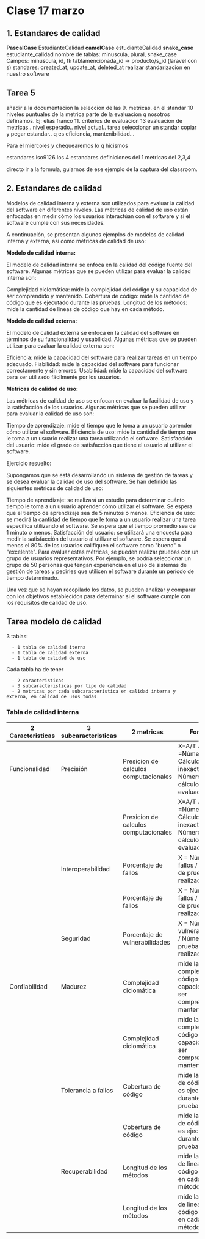 # Clase 17 marzo

## 1. Estandares de calidad

**PascalCase** EstudianteCalidad
**camelCase** estudianteCalidad
**snake_case** estudiante_calidad
nombre de tablas: minuscula, plural, snake_case
Campos: minuscula, id, fk tablamencionada_id -> producto/s_id (laravel con s)
standares: created_at, update_at, deleted_at
realizar standarizacion en nuestro software

## Tarea 5

añadir a la documentacion la seleccion de las 9. metricas. en el standar
10 niveles puntuales de la metrica
parte de la evaluacion q nosotros definamos. Ej: elias franco
11. criterios de evaluacion
13 evaluacion de metricas.. nivel esperado.. nivel actual..
tarea seleccionar un standar copiar y pegar estandar.. q es eficiencia, mantenibilidad...

Para el miercoles y chequearemos lo q hicismos

estandares iso9126
los 4 estandares
definiciones del 1
metricas del 2,3,4

directo ir a la formula, guiarnos de ese ejemplo de la captura del classroom.

## 2. Estandares de calidad

Modelos de calidad interna y externa son utilizados para evaluar la calidad del software en diferentes niveles. Las métricas de calidad de uso están enfocadas en medir cómo los usuarios interactúan con el software y si el software cumple con sus necesidades.

A continuación, se presentan algunos ejemplos de modelos de calidad interna y externa, así como métricas de calidad de uso:

**Modelo de calidad interna:**

El modelo de calidad interna se enfoca en la calidad del código fuente del software. Algunas métricas que se pueden utilizar para evaluar la calidad interna son:

Complejidad ciclomática: mide la complejidad del código y su capacidad de ser comprendido y mantenido.
Cobertura de código: mide la cantidad de código que es ejecutado durante las pruebas.
Longitud de los métodos: mide la cantidad de líneas de código que hay en cada método.

**Modelo de calidad externa:**

El modelo de calidad externa se enfoca en la calidad del software en términos de su funcionalidad y usabilidad. Algunas métricas que se pueden utilizar para evaluar la calidad externa son:

Eficiencia: mide la capacidad del software para realizar tareas en un tiempo adecuado.
Fiabilidad: mide la capacidad del software para funcionar correctamente y sin errores.
Usabilidad: mide la capacidad del software para ser utilizado fácilmente por los usuarios.

**Métricas de calidad de uso:**

Las métricas de calidad de uso se enfocan en evaluar la facilidad de uso y la satisfacción de los usuarios. Algunas métricas que se pueden utilizar para evaluar la calidad de uso son:

Tiempo de aprendizaje: mide el tiempo que le toma a un usuario aprender cómo utilizar el software.
Eficiencia de uso: mide la cantidad de tiempo que le toma a un usuario realizar una tarea utilizando el software.
Satisfacción del usuario: mide el grado de satisfacción que tiene el usuario al utilizar el software.

Ejercicio resuelto:

Supongamos que se está desarrollando un sistema de gestión de tareas y se desea evaluar la calidad de uso del software. Se han definido las siguientes métricas de calidad de uso:

Tiempo de aprendizaje: se realizará un estudio para determinar cuánto tiempo le toma a un usuario aprender cómo utilizar el software. Se espera que el tiempo de aprendizaje sea de 5 minutos o menos.
Eficiencia de uso: se medirá la cantidad de tiempo que le toma a un usuario realizar una tarea específica utilizando el software. Se espera que el tiempo promedio sea de 1 minuto o menos.
Satisfacción del usuario: se utilizará una encuesta para medir la satisfacción del usuario al utilizar el software. Se espera que al menos el 80% de los usuarios califiquen el software como "bueno" o "excelente".
Para evaluar estas métricas, se pueden realizar pruebas con un grupo de usuarios representativos. Por ejemplo, se podría seleccionar un grupo de 50 personas que tengan experiencia en el uso de sistemas de gestión de tareas y pedirles que utilicen el software durante un período de tiempo determinado.

Una vez que se hayan recopilado los datos, se pueden analizar y comparar con los objetivos establecidos para determinar si el software cumple con los requisitos de calidad de uso.

## Tarea modelo de calidad

3 tablas:

      - 1 tabla de calidad iterna
      - 1 tabla de calidad externa
      - 1 tabla de calidad de uso

Cada tabla ha de tener
  
      - 2 caracteristicas
      - 3 subcaracteristicas por tipo de calidad
      - 2 metricas por cada subcaracteristica en calidad interna y externa, en calidad de usos todas

### Tabla de calidad interna
  
<!-- 
•	Calidad Interna: Características del producto de software desde una perspectiva interna:
+ Funcionalidad. - Es la capacidad del software para poder satisfacer las funciones a las necesidades declaradas.
  - Precisión. – El software debe tener los resultados correctos con la exactitud necesaria. 
  - Interoperabilidad. – El software debe ser capaz de interactuar recíprocamente con uno o más sistemas especificados.
  - Seguridad(Informática). – El software debe proteger la información y los datos, para que las personas no autorizadas no puedan modificar o leer los mismos.
+ Confiabilidad. - La capacidad del producto de software para mantener un nivel de ejecución especificado cuando se usa bajo las condiciones especificadas
  - Madurez. – Es la capacidad del software para evitar un fallo total como resultado de haberse producido un fallo del software.
  - Tolerancia a fallos. – Capacidad del software de mantener un nivel de ejecución especificado en caso de fallos o infracción en su interface.
  - Recuperabilidad. - Capacidad del producto de software de restablecer un nivel de ejecución especificado y recuperar los datos directamente afectados en caso de fallo total.

 -->
|2 Caracteristicas|3 subcaracteristicas|2 metricas|Formula|
|---|---|---|---|
|Funcionalidad|Precisión|Presicion de calculos computacionales| X=A/T  A =Número de Cálculos inexactos  T = Número de cálculos totales evaluados|
|||Presicion de calculos computacionales| X=A/T  A =Número de Cálculos inexactos  T = Número de cálculos totales evaluados|
| |Interoperabilidad|Porcentaje de fallos| X = Número de fallos / Número de pruebas realizadas|
| ||Porcentaje de fallos| X = Número de fallos / Número de pruebas realizadas|
| |Seguridad|Porcentaje de vulnerabilidades| X = Número de vulnerabilidades / Número de pruebas realizadas|
|Confiabilidad|Madurez|Complejidad ciclomática| mide la complejidad del código y su capacidad de ser comprendido y mantenido.|
|||Complejidad ciclomática| mide la complejidad del código y su capacidad de ser comprendido y mantenido.|
| |Tolerancia a fallos|Cobertura de código| mide la cantidad de código que es ejecutado durante las pruebas.|
| | |Cobertura de código| mide la cantidad de código que es ejecutado durante las pruebas.|
| |Recuperabilidad|Longitud de los métodos| mide la cantidad de líneas de código que hay en cada método.|
| ||Longitud de los métodos| mide la cantidad de líneas de código que hay en cada método.|
